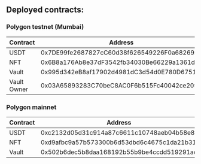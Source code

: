 ## Deployed contracts:

### Polygon testnet (Mumbai)

| Contract    | Address                                    |
| ----------- | ------------------------------------------ |
| USDT        | 0x7DE99fe2687827cC60d38f626549226F0a68269A |
| NFT         | 0x6B8a176Ab8e37dF3542fb34030Be66229a1361da |
| Vault       | 0x995d342eB8af17902d4981dC3d54d0E780D6751B |
| Vault Owner | 0x03A65893283C70beC8AC0F6b515Fc40042ce2091 |

### Polygon mainnet

| Contract | Address                                    |
| -------- | ------------------------------------------ |
| USDT     | 0xc2132d05d31c914a87c6611c10748aeb04b58e8f |
| NFT      | 0xd9afbc9a57b573300b6d53dbd6c4675c1da21b31 |
| Vault    | 0x502b6dec5b8daa168192b55b9be4ccdd519291ae |
